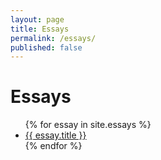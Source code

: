 ```yaml
---
layout: page
title: Essays
permalink: /essays/
published: false
---
```


# Essays

<ul>
  {% for essay in site.essays %}
    <li><a href="{{ essay.url }}">{{ essay.title }}</a></li>
  {% endfor %}
</ul>
